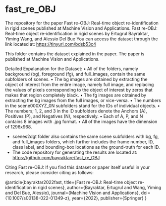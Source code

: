 # fast_re_OBJ
The repository for the paper Fast re-OBJ: Real-time object re-identification in rigid scenes published at Machine Vision and Applications.
Fast re-OBJ: Real-time object re-identification in rigid scenes by Ertugrul Bayraktar, Yiming Wang, and Alessio Del Bue
You can access the dataset through the link located at: https://tinyurl.com/bdsb53c4

This folder contains the dataset explained in the paper. The paper is published at Machine Vision and Applications.

Detailed Expalanation for the Dataset:
•	All of the folders, namely background (bg), foreground (fg), and full_images, contain the same subfolders of scenes. 
•	The bg images are obtained by extracting the object of interest from the entire image, namely full image, and replacing the values of pixels corresponding to the object of interest by zeros that makes that region completely black.
•	The fg images are obtained by extracting the bg images from the full images, or vice-versa.
•	The numbers in the scene000XYZ_0N subfolders stand for the IDs of individual objects.
•	The numbers; 1, 2, and 3 in the ID subfolders denote the Anchors (A), Positives (P), and Negatives (N), respectively. 
•	Each of A, P, and N contains 8 images with .jpg format.
•	All of the images have the dimension of 1296x968.

- scenes2dgt folder also contains the same scene subfolders with bg, fg, and full_images folders, which further includes the frame number, ID, class label, and bounding-box locations as the ground-truth for each ID.
- The code repository for generating the results are located at: https://github.com/bayraktare/fast_re_OBJ

Citing Fast re-OBJ:
If you find this dataset or paper itself useful in your research, please consider citing as follows:

@article{bayraktar2022fast,
  title={Fast re-OBJ: Real-time object re-identification in rigid scenes},
  author={Bayraktar, Ertugrul and Wang, Yiming and Del Bue, Alessio},
  journal={Machine Vision and Applications},
  doi={10.1007/s00138-022-01349-z},
  year={2022},
  publisher={Springer}
}
